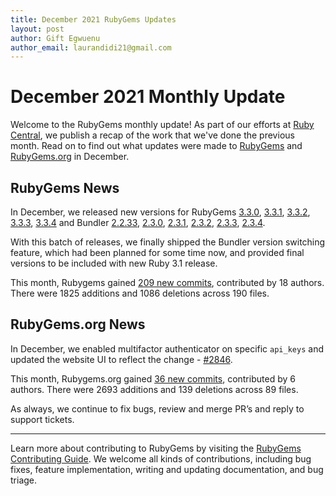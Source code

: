 ```yaml
---
title: December 2021 RubyGems Updates
layout: post
author: Gift Egwuenu
author_email: laurandidi21@gmail.com
---
```


# December 2021 Monthly Update

Welcome to the RubyGems monthly update! As part of our efforts at [Ruby Central](http://rubytogether.org/), we publish a recap of the work that we've done the previous month. Read on to find out what updates were made to [RubyGems](https://github.com/rubygems/rubygems) and [RubyGems.org](https://github.com/rubygems/rubygems.org) in December.

## RubyGems News

In December, we released new versions for RubyGems [3.3.0](https://github.com/rubygems/rubygems/blob/master/CHANGELOG.md#330--2021-12-21), [3.3.1](https://github.com/rubygems/rubygems/blob/master/CHANGELOG.md#331--2021-12-22), [3.3.2](https://github.com/rubygems/rubygems/blob/master/CHANGELOG.md#332--2021-12-23), [3.3.3](https://github.com/rubygems/rubygems/blob/master/CHANGELOG.md#333--2021-12-24), [3.3.4](https://github.com/rubygems/rubygems/blob/master/CHANGELOG.md#334--2021-12-29) and Bundler [2.2.33](https://github.com/rubygems/rubygems/blob/master/bundler/CHANGELOG.md#2233-december-7-2021), [2.3.0](https://github.com/rubygems/rubygems/blob/master/bundler/CHANGELOG.md#230-december-21-2021), [2.3.1](https://github.com/rubygems/rubygems/blob/master/bundler/CHANGELOG.md#231-december-22-2021), [2.3.2](https://github.com/rubygems/rubygems/blob/master/bundler/CHANGELOG.md#232-december-23-2021), [2.3.3](https://github.com/rubygems/rubygems/blob/master/bundler/CHANGELOG.md#233-december-24-2021), [2.3.4](https://github.com/rubygems/rubygems/blob/master/bundler/CHANGELOG.md#234-december-29-2021).

With this batch of releases, we finally shipped the Bundler version switching feature, which had been planned for some time now, and provided final versions to be included with new Ruby 3.1 release.

This month, Rubygems gained [209 new commits](https://github.com/rubygems/rubygems/compare/master@%7B2021-12-01%7D...master@%7B2021-12-31%7D), contributed by 18 authors. There were 1825 additions and 1086 deletions across 190 files.

## RubyGems.org News

In December,  we enabled multifactor authenticator on specific `api_keys` and updated the website UI to reflect the change - [#2846](https://github.com/rubygems/rubygems.org/pull/2846).

This month, Rubygems.org gained [36 new commits](https://github.com/rubygems/rubygems.org/compare/master@%7B2021-12-01%7D...master@%7B2021-12-31%7D), contributed by 6 authors. There were 2693 additions and 139 deletions across 89 files.

As always, we continue to fix bugs, review and merge PR’s and reply to support tickets.

---
Learn more about contributing to RubyGems by visiting the [RubyGems Contributing Guide](https://github.com/rubygems/rubygems/blob/master/CONTRIBUTING.md#how-to-contribute). We welcome all kinds of contributions, including bug fixes, feature implementation, writing and updating documentation, and bug triage.
